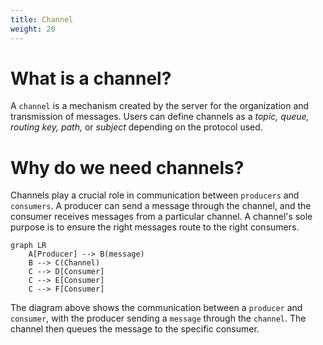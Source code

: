 ```yaml
---
title: Channel
weight: 20
---
```


# What is a channel?
A `channel` is a mechanism created by the server for the organization and transmission of messages. Users can define channels as a _topic, queue, routing key, path,_  or _subject_ depending on the protocol used.

# Why do we need channels?
Channels play a crucial role in communication between `producers` and `consumers`. A producer can send a message through the channel, and the consumer receives messages from a particular channel. A channel's sole purpose is to ensure the right messages route to the right consumers.



```mermaid
graph LR
    A[Producer] --> B(message)
    B --> C(Channel)
    C --> D[Consumer]
    C --> E[Consumer]
    C --> F[Consumer]
```
The diagram above shows the communication between a `producer` and `consumer`, with the producer sending a `message` through the `channel`. The channel then queues the message to the specific consumer.
